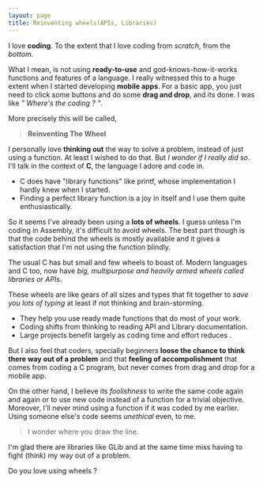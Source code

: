 ```yaml
---
layout: page
title: Reinventing wheels(APIs, Libraries) 
---
```



I love __coding__. 
To the extent that I love coding from _scratch_, from the *bottom*.

What I mean, is not using __ready-to-use__ and god-knows-how-it-works functions and features of a language. I really witnessed this to a huge extent when I started developing __mobile apps__. For a basic app, you just need to click some buttons and do some __drag and drop__, and its done. I was like _" Where's the coding ? "_. 

More precisely this will be called,

> __Reinventing The Wheel__

I personally love __thinking out__ the way to solve a problem, instead of just using a function. At least I wished to do that. But _I wonder if I really did so_. I'll talk in the context of **C**, the language I adore and code in.

* C does have "library functions" like printf, whose implementation I hardly knew when I started.
* Finding a perfect library function is a joy in itself and I use them quite enthusiastically.

So it seems I've already been using a __lots of wheels__. I guess unless I'm coding in Assembly, it's difficult to avoid wheels. The best part though is that the code behind the wheels is mostly available and it gives a satisfaction that I'm not using the function blindly.

The usual C has but small and few wheels to boast of. Modern languages and C too, now have _big, multipurpose and heavily armed wheels called libraries or APIs_.

These wheels are like gears of all sizes and types that fit together to _save you lots of typing_ at least if not thinking and brain-storming. 

* They help you use ready made functions that do most of your work.
* Coding shifts from thinking to reading API and Library documentation. 
* Large projects benefit largely as coding time and effort reduces . 

But I also feel that coders, specially beginners __loose the chance to think there way out of a problem__ and that __feeling of accompolishment__ that comes from coding a C program, but never comes from drag and drop for a mobile app. 

On the other hand, I believe its _foolishness_ to write the same code again and again or to use new code instead of a function for a trivial objective. Moreover, I'll never mind using a function if it was coded by me earlier. Using someone else's code seems _unethical_ even, to me.

>I wonder where you draw the line. 

I'm glad there are libraries like GLib and at the same time miss having to fight (think) my way out of a problem. 

Do you love using wheels ?

